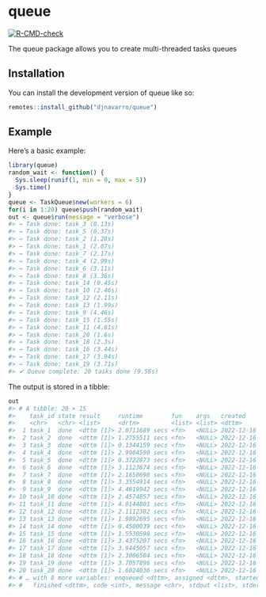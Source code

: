 
<!-- README.md is generated from README.Rmd. Please edit that file -->

# queue

<!-- badges: start -->

[![R-CMD-check](https://github.com/djnavarro/queue/actions/workflows/R-CMD-check.yaml/badge.svg)](https://github.com/djnavarro/queue/actions/workflows/R-CMD-check.yaml)
<!-- badges: end -->

The queue package allows you to create multi-threaded tasks queues

## Installation

You can install the development version of queue like so:

``` r
remotes::install_github("djnavarro/queue")
```

## Example

Here’s a basic example:

``` r
library(queue)
random_wait <- function() {
  Sys.sleep(runif(1, min = 0, max = 5))
  Sys.time()
}
queue <- TaskQueue$new(workers = 6)
for(i in 1:20) queue$push(random_wait)
out <- queue$run(message = "verbose")
#> → Task done: task_3 (0.13s)
#> → Task done: task_5 (0.37s)
#> → Task done: task_2 (1.28s)
#> → Task done: task_1 (2.07s)
#> → Task done: task_7 (2.17s)
#> → Task done: task_4 (2.99s)
#> → Task done: task_6 (3.11s)
#> → Task done: task_8 (3.36s)
#> → Task done: task_14 (0.45s)
#> → Task done: task_10 (2.46s)
#> → Task done: task_12 (2.11s)
#> → Task done: task_13 (1.99s)
#> → Task done: task_9 (4.46s)
#> → Task done: task_15 (1.55s)
#> → Task done: task_11 (4.81s)
#> → Task done: task_20 (1.6s)
#> → Task done: task_18 (2.3s)
#> → Task done: task_16 (3.44s)
#> → Task done: task_17 (3.94s)
#> → Task done: task_19 (3.71s)
#> ✔ Queue complete: 20 tasks done (9.56s)
```

The output is stored in a tibble:

``` r
out
#> # A tibble: 20 × 15
#>    task_id state result     runtime        fun    args   created            
#>    <chr>   <chr> <list>     <drtn>         <list> <list> <dttm>             
#>  1 task_1  done  <dttm [1]> 2.0711689 secs <fn>   <NULL> 2022-12-16 22:35:35
#>  2 task_2  done  <dttm [1]> 1.2755511 secs <fn>   <NULL> 2022-12-16 22:35:35
#>  3 task_3  done  <dttm [1]> 0.1344159 secs <fn>   <NULL> 2022-12-16 22:35:35
#>  4 task_4  done  <dttm [1]> 2.9904590 secs <fn>   <NULL> 2022-12-16 22:35:35
#>  5 task_5  done  <dttm [1]> 0.3722873 secs <fn>   <NULL> 2022-12-16 22:35:35
#>  6 task_6  done  <dttm [1]> 3.1123674 secs <fn>   <NULL> 2022-12-16 22:35:35
#>  7 task_7  done  <dttm [1]> 2.1650698 secs <fn>   <NULL> 2022-12-16 22:35:35
#>  8 task_8  done  <dttm [1]> 3.3554914 secs <fn>   <NULL> 2022-12-16 22:35:35
#>  9 task_9  done  <dttm [1]> 4.4619942 secs <fn>   <NULL> 2022-12-16 22:35:35
#> 10 task_10 done  <dttm [1]> 2.4574857 secs <fn>   <NULL> 2022-12-16 22:35:35
#> 11 task_11 done  <dttm [1]> 4.8144801 secs <fn>   <NULL> 2022-12-16 22:35:35
#> 12 task_12 done  <dttm [1]> 2.1112382 secs <fn>   <NULL> 2022-12-16 22:35:35
#> 13 task_13 done  <dttm [1]> 1.9892695 secs <fn>   <NULL> 2022-12-16 22:35:35
#> 14 task_14 done  <dttm [1]> 0.4500039 secs <fn>   <NULL> 2022-12-16 22:35:35
#> 15 task_15 done  <dttm [1]> 1.5530598 secs <fn>   <NULL> 2022-12-16 22:35:35
#> 16 task_16 done  <dttm [1]> 3.4375207 secs <fn>   <NULL> 2022-12-16 22:35:35
#> 17 task_17 done  <dttm [1]> 3.9445057 secs <fn>   <NULL> 2022-12-16 22:35:35
#> 18 task_18 done  <dttm [1]> 2.3006504 secs <fn>   <NULL> 2022-12-16 22:35:35
#> 19 task_19 done  <dttm [1]> 3.7057896 secs <fn>   <NULL> 2022-12-16 22:35:35
#> 20 task_20 done  <dttm [1]> 1.6024036 secs <fn>   <NULL> 2022-12-16 22:35:35
#> # … with 8 more variables: enqueued <dttm>, assigned <dttm>, started <dttm>,
#> #   finished <dttm>, code <int>, message <chr>, stdout <list>, stderr <list>
```
